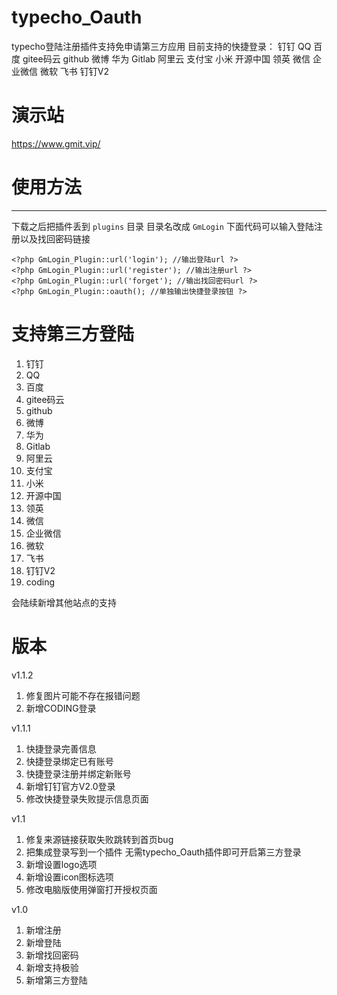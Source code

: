 # typecho_Oauth
typecho登陆注册插件支持免申请第三方应用
目前支持的快捷登录：
钉钉  QQ 百度 gitee码云 github 微博 华为 Gitlab 阿里云 支付宝 小米 开源中国 领英 微信 企业微信 微软 飞书 钉钉V2

# 演示站
https://www.gmit.vip/


# 使用方法
----
下载之后把插件丢到 `plugins` 目录 目录名改成 `GmLogin`
下面代码可以输入登陆注册以及找回密码链接


    <?php GmLogin_Plugin::url('login'); //输出登陆url ?>
    <?php GmLogin_Plugin::url('register'); //输出注册url ?>
    <?php GmLogin_Plugin::url('forget'); //输出找回密码url ?>
    <?php GmLogin_Plugin::oauth(); //单独输出快捷登录按钮 ?>
    


# 支持第三方登陆

1. 钉钉
2. QQ
3. 百度
4. gitee码云
5. github
6. 微博
7. 华为
8. Gitlab
9. 阿里云
10. 支付宝
11. 小米
12. 开源中国
13. 领英
14. 微信
15. 企业微信
16. 微软
17. 飞书
18. 钉钉V2
19. coding

会陆续新增其他站点的支持


# 版本
v1.1.2
1. 修复图片可能不存在报错问题
2. 新增CODING登录

v1.1.1
1. 快捷登录完善信息
2. 快捷登录绑定已有账号
3. 快捷登录注册并绑定新账号
4. 新增钉钉官方V2.0登录
5. 修改快捷登录失败提示信息页面

v1.1
1. 修复来源链接获取失败跳转到首页bug
2. 把集成登录写到一个插件 无需typecho_Oauth插件即可开启第三方登录
3. 新增设置logo选项
4. 新增设置icon图标选项
5. 修改电脑版使用弹窗打开授权页面

v1.0
1. 新增注册
2. 新增登陆
3. 新增找回密码
4. 新增支持极验
2. 新增第三方登陆
